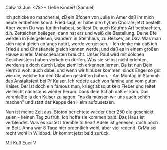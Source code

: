  Calw 13 Juni <78>*
Liebe Kinder! [Samuel]

Ich schicke so mancherlei, zB ein Bfchen von Julie in Amer daß ihr mich heute entbehren könnt. Fried sagt, er habe die rhythm Choräle jetzt bestellt. Aber wenn Du was für ihn habest, solltest Du auch Kaufms Art beobachten, d.h. Zettelchen beilegen, dann hat ers und weiß die Bestellung. Deine Bfe werden in Eile gelesen, wandern in Steinhaus, zu Hesses, an Dav. Was man sich nicht gleich anfangs notirt, werde vergessen. - Ich denke mir daß ich Fried à und Christianele gleich kennen werde, und daß es in einem großen Hause allerlei Menschenarten braucht. Unser Paul wird mit solchen Geschwistern haben verkehren dürfen. Was sie selbst nicht erlebten, werden sie doch durch Liebe ziemlich erkennen lernen. Da ist nun Dein Herm à wohl auch dabei und wenn wir hinüber kommen, sinds Engel so gut wie die, welche für den Glauben gestritten haben. - Am Montag in Stammh das Anstaltsfest bei Pf Kaiser. Ich redete auch von famine und vom guten Kaiser. Der ist doch ein famous man, kriegt absolut kein Fieber und reitet vielleicht nächstens wieder herum. Dank dem Schah daß er kam. Das veranlaßte ja den Kaiser zu sagen: "na da müssen wir uns auch schön machen" und statt der Kappe den Helm aufzusetzen.

Nun ist meine Zeit aus. Stoton berichtete wieder über 250 die geschickt seien - keinen Tag zu früh. Ich hoffe sie kommen bald. Das Haus ist verblendet. Was es kostet I tremble to hear! Adele ist genesen, doch noch im Bett. Anna war 8 Tage hier ordentlich wohl, aber viel redend. GrMa sei recht wohl in Wildbad. Ur kommt jetzt bald zurück.

 Mit Kuß Euer V
